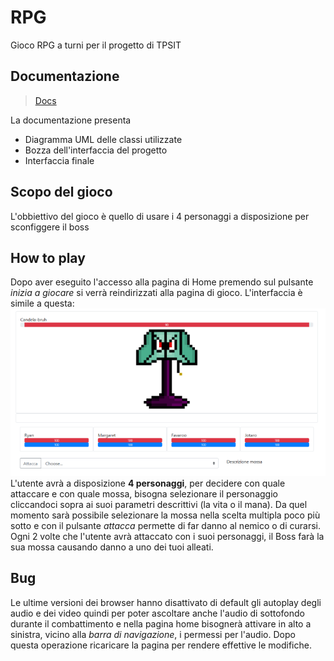 # RPG
Gioco RPG a turni per il progetto di TPSIT

## Documentazione
>[Docs](https://github.com/DenisFerrero/RPG/tree/master/docs)

La documentazione presenta
* Diagramma UML delle classi utilizzate
* Bozza dell'interfaccia del progetto
* Interfaccia finale

## Scopo del gioco
L'obbiettivo del gioco è quello di usare i 4 personaggi a disposizione per sconfiggere il boss

## How to play
Dopo aver eseguito l'accesso alla pagina di Home premendo sul pulsante *inizia a giocare* si verrà reindirizzati alla pagina di gioco. L'interfaccia è simile a questa: ![img](docs/GUIdefinitive.png)
L'utente avrà a disposizione **4 personaggi**, per decidere con quale attaccare e con quale mossa, bisogna selezionare il personaggio cliccandoci sopra ai suoi parametri descrittivi (la vita o il mana). Da quel momento sarà possibile selezionare la mossa nella scelta multipla poco più sotto e con il pulsante *attacca* permette di far danno al nemico o di curarsi. Ogni 2 volte che l'utente avrà attaccato con i suoi personaggi, il Boss farà la sua mossa causando danno a uno dei tuoi alleati.

## Bug
Le ultime versioni dei browser hanno disattivato di default gli autoplay degli audio e dei video quindi per poter ascoltare anche l'audio di sottofondo durante il combattimento e nella pagina home bisognerà attivare in alto a sinistra, vicino alla *barra di navigazione*, i permessi per l'audio. Dopo questa operazione ricaricare la pagina per rendere effettive le modifiche.
